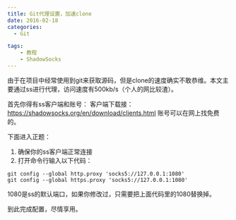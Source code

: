 ```yaml
---
title: Git代理设置，加速clone
date: 2016-02-18
categories:
  - Git

tags:
    - 教程
    - ShadowSocks
---
```


由于在项目中经常使用到git来获取源码，但是clone的速度确实不敢恭维。本文主要通过ss进行代理，访问速度有500kb/s（个人的网比较渣）。

<!--more-->

首先你得有ss客户端和账号：
客户端下载接：https://shadowsocks.org/en/download/clients.html
账号可以在网上找免费的。


下面进入正题：

 1. 确保你的ss客户端正常连接
 2. 打开命令行输入以下代码：
```
git config --global http.proxy 'socks5://127.0.0.1:1080'
git config --global https.proxy 'socks5://127.0.0.1:1080'

```

1080是ss的默认端口，如果你修改过，只需要把上面代码里的1080替换掉。

到此完成配置，尽情享用。
